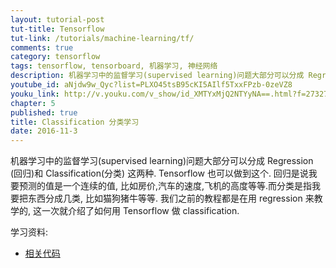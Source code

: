 ```yaml
---
layout: tutorial-post
tut-title: Tensorflow
tut-link: /tutorials/machine-learning/tf/
comments: true
category: tensorflow
tags: tensorflow, tensorboard, 机器学习, 神经网络
description: 机器学习中的监督学习(supervised learning)问题大部分可以分成 Regression (回归)和 Classification(分类) 这两种. Tensorflow 也可以做到这个. 回归是说我要预测的值是一个连续的值,比如房价,汽车的速度,飞机的高度等等.而分类是指我要把东西分成几类,比如猫狗猪牛等等. 我们之前的教程都是在用 regression 来教学的,这一次就介绍了如何用 Tensorflow 做 classification.
youtube_id: aNjdw9w_Qyc?list=PLXO45tsB95cKI5AIlf5TxxFPzb-0zeVZ8
youku_link: http://v.youku.com/v_show/id_XMTYxMjQ2NTYyNA==.html?f=27327189&o=1
chapter: 5
published: true
title: Classification 分类学习
date: 2016-11-3
---
```


机器学习中的监督学习(supervised learning)问题大部分可以分成 Regression 
(回归)和 Classification(分类) 这两种. 
Tensorflow 也可以做到这个. 回归是说我要预测的值是一个连续的值,
比如房价,汽车的速度,飞机的高度等等.而分类是指我要把东西分成几类,
比如猫狗猪牛等等. 我们之前的教程都是在用 regression 来教学的,
这一次就介绍了如何用 Tensorflow 做 classification.

学习资料:
  * [相关代码](https://github.com/MorvanZhou/tutorials/tree/master/tensorflowTUT/tf16_classification)

